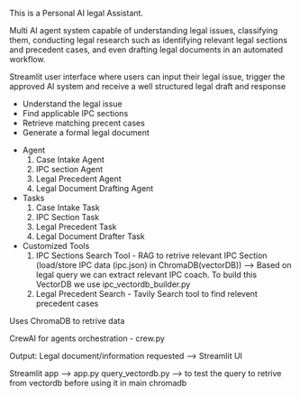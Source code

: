 This is a Personal AI legal Assistant. 

Multi AI agent system capable of understanding legal issues, classifying them, conducting legal research such as identifying relevant legal sections and precedent cases, and even drafting legal documents in an automated workflow.

Streamlit user interface where users can input their legal issue, trigger the approved AI system and receive a well structured legal draft and response

* Understand the legal issue
* Find applicable IPC sections
* Retrieve matching precent cases
* Generate a formal legal document


- Agent 
    1. Case Intake Agent
    2. IPC section Agent
    3. Legal Precedent Agent
    4. Legal Document Drafting Agent
- Tasks
    1. Case Intake Task
    2. IPC Section Task
    3. Legal Precedent Task
    4. Legal Document Drafter Task
- Customized Tools 
    1. IPC Sections Search Tool - RAG to retrive relevant IPC Section (load/store IPC data (ipc.json) in ChromaDB(vectorDB)) --> Based on legal query we can extract relevant IPC coach. To build this VectorDB we use ipc_vectordb_builder.py
    2. Legal Precedent Search - Tavily Search tool to find relevent precedent cases

Uses ChromaDB to retrive data 

CrewAI for agents orchestration - crew.py

Output: Legal document/information requested --> Streamlit UI 

Streamlit app --> app.py
query_vectordb.py --> to test the query to retrive from vectordb before using it in main chromadb
